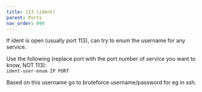 ```yaml
---
title: 113 (ident)
parent: Ports
nav_order: 999
---
```


If ident is open (usually port 113), can try to enum the username for any service.

Use the following (replace port with the port number of service you want to know, NOT 113):\
`ident-user-enum IP PORT`

Based on this username go to bruteforce username/password for eg in ssh.